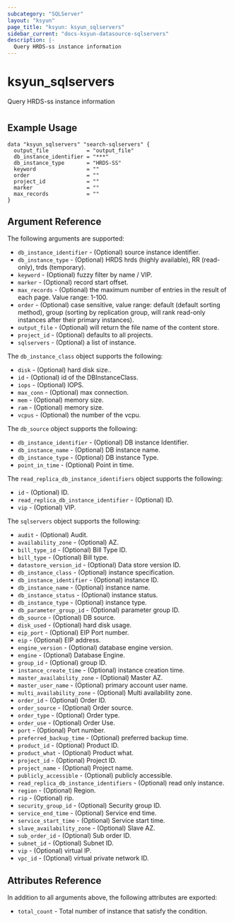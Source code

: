 ```yaml
---
subcategory: "SQLServer"
layout: "ksyun"
page_title: "ksyun: ksyun_sqlservers"
sidebar_current: "docs-ksyun-datasource-sqlservers"
description: |-
  Query HRDS-ss instance information
---
```


# ksyun_sqlservers

Query HRDS-ss instance information

#

## Example Usage

```hcl
data "ksyun_sqlservers" "search-sqlservers" {
  output_file            = "output_file"
  db_instance_identifier = "***"
  db_instance_type       = "HRDS-SS"
  keyword                = ""
  order                  = ""
  project_id             = ""
  marker                 = ""
  max_records            = ""
}
```

## Argument Reference

The following arguments are supported:

* `db_instance_identifier` - (Optional) source instance identifier.
* `db_instance_type` - (Optional) HRDS hrds (highly available), RR (read-only), trds (temporary).
* `keyword` - (Optional) fuzzy filter by name / VIP.
* `marker` - (Optional) record start offset.
* `max_records` - (Optional) the maximum number of entries in the result of each page. Value range: 1-100.
* `order` - (Optional) case sensitive, value range: default (default sorting method), group (sorting by replication group, will rank read-only instances after their primary instances).
* `output_file` - (Optional) will return the file name of the content store.
* `project_id` - (Optional) defaults to all projects.
* `sqlservers` - (Optional) a list of instance.

The `db_instance_class` object supports the following:

* `disk` - (Optional) hard disk size..
* `id` - (Optional) id of the DBInstanceClass.
* `iops` - (Optional) IOPS.
* `max_conn` - (Optional) max connection.
* `mem` - (Optional) memory size.
* `ram` - (Optional) memory size.
* `vcpus` - (Optional) the number of the vcpu.

The `db_source` object supports the following:

* `db_instance_identifier` - (Optional) DB instance Identifier.
* `db_instance_name` - (Optional) DB instance name.
* `db_instance_type` - (Optional) DB instance Type.
* `point_in_time` - (Optional) Point in time.

The `read_replica_db_instance_identifiers` object supports the following:

* `id` - (Optional) ID.
* `read_replica_db_instance_identifier` - (Optional) ID.
* `vip` - (Optional) VIP.

The `sqlservers` object supports the following:

* `audit` - (Optional) Audit.
* `availability_zone` - (Optional) AZ.
* `bill_type_id` - (Optional) Bill Type ID.
* `bill_type` - (Optional) Bill type.
* `datastore_version_id` - (Optional) Data store version ID.
* `db_instance_class` - (Optional) instance specification.
* `db_instance_identifier` - (Optional) instance ID.
* `db_instance_name` - (Optional) instance name.
* `db_instance_status` - (Optional) instance status.
* `db_instance_type` - (Optional) instance type.
* `db_parameter_group_id` - (Optional) parameter group ID.
* `db_source` - (Optional) DB source.
* `disk_used` - (Optional) hard disk usage.
* `eip_port` - (Optional) EIP Port number.
* `eip` - (Optional) EIP address.
* `engine_version` - (Optional) database engine version.
* `engine` - (Optional) Database Engine.
* `group_id` - (Optional) group ID.
* `instance_create_time` - (Optional) instance creation time.
* `master_availability_zone` - (Optional) Master AZ.
* `master_user_name` - (Optional) primary account user name.
* `multi_availability_zone` - (Optional) Multi availability zone.
* `order_id` - (Optional) Order ID.
* `order_source` - (Optional) Order source.
* `order_type` - (Optional) Order type.
* `order_use` - (Optional) Order Use.
* `port` - (Optional) Port number.
* `preferred_backup_time` - (Optional) preferred backup time.
* `product_id` - (Optional) Product ID.
* `product_what` - (Optional) Product what.
* `project_id` - (Optional) Project ID.
* `project_name` - (Optional) Project name.
* `publicly_accessible` - (Optional) publicly accessible.
* `read_replica_db_instance_identifiers` - (Optional) read only instance.
* `region` - (Optional) Region.
* `rip` - (Optional) rip.
* `security_group_id` - (Optional) Security group ID.
* `service_end_time` - (Optional) Service end time.
* `service_start_time` - (Optional) Service start time.
* `slave_availability_zone` - (Optional) Slave AZ.
* `sub_order_id` - (Optional) Sub order ID.
* `subnet_id` - (Optional) Subnet ID.
* `vip` - (Optional) virtual IP.
* `vpc_id` - (Optional) virtual private network ID.

## Attributes Reference

In addition to all arguments above, the following attributes are exported:

* `total_count` - Total number of instance that satisfy the condition.



